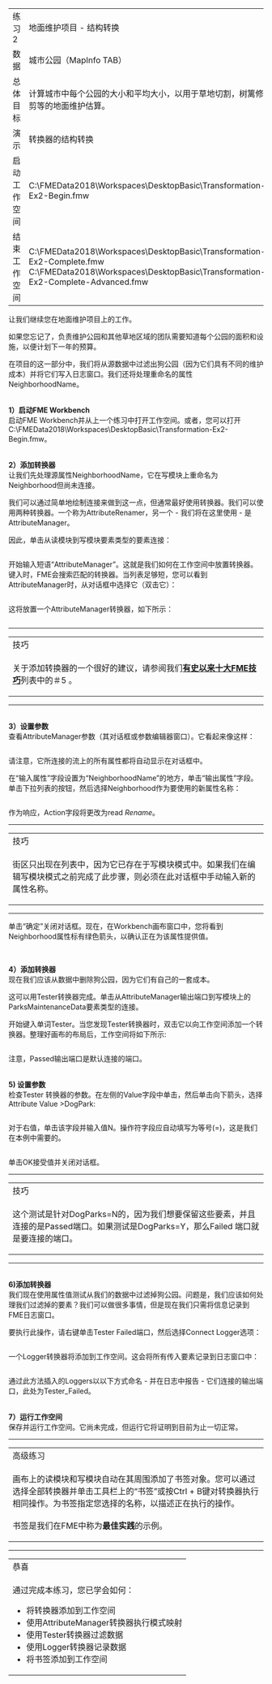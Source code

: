 <html lang="zh-CN" class="translated-ltr"><head><meta http-equiv="Content-Type" content="text/html; charset=UTF-8">
 
  <div id="readme" class="readme blob instapaper_body">
    <article class="markdown-body entry-content" itemprop="text">
<table>
<tbody><tr>
<td width="25%">
<i></i><font style="vertical-align: inherit;"><font style="vertical-align: inherit;">
练习2
</font></font></td>
<td><font style="vertical-align: inherit;"><font style="vertical-align: inherit;">
地面维护项目 - 结构转换
</font></font></td>
</tr>
<tr>
<td><font style="vertical-align: inherit;"><font style="vertical-align: inherit;">数据</font></font></td>
<td><font style="vertical-align: inherit;"><font style="vertical-align: inherit;">城市公园（MapInfo TAB）</font></font></td>
</tr>
<tr>
<td><font style="vertical-align: inherit;"><font style="vertical-align: inherit;">总体目标</font></font></td>
<td><font style="vertical-align: inherit;"><font style="vertical-align: inherit;">计算城市中每个公园的大小和平均大小，以用于草地切割，树篱修剪等的地面维护估算。</font></font></td>
</tr>
<tr>
<td><font style="vertical-align: inherit;"><font style="vertical-align: inherit;">演示</font></font></td>
<td><font style="vertical-align: inherit;"><font style="vertical-align: inherit;">转换器的结构转换</font></font></td>
</tr>
<tr>
<td><font style="vertical-align: inherit;"><font style="vertical-align: inherit;">启动工作空间</font></font></td>
<td><font style="vertical-align: inherit;"><font style="vertical-align: inherit;">C:\FMEData2018\Workspaces\DesktopBasic\Transformation-Ex2-Begin.fmw
</font></font></td>
</tr>
<tr>
<td><font style="vertical-align: inherit;"><font style="vertical-align: inherit;">结束工作空间</font></font></td>
<td><font style="vertical-align: inherit;"><font style="vertical-align: inherit;">C:\FMEData2018\Workspaces\DesktopBasic\Transformation-Ex2-Complete.fmw
 </font></font><br><font style="vertical-align: inherit;"><font style="vertical-align: inherit;">C:\FMEData2018\Workspaces\DesktopBasic\Transformation-Ex2-Complete-Advanced.fmw
</font></font></td>
</tr>
</tbody></table>
<p><font style="vertical-align: inherit;"><font style="vertical-align: inherit;">让我们继续您在地面维护项目上的工作。</font></font></p>
<p><font style="vertical-align: inherit;"><font style="vertical-align: inherit;">如果您忘记了，负责维护公园和其他草地区域的团队需要知道每个公园的面积和设施，以便计划下一年的预算。</font></font></p>
<p><font style="vertical-align: inherit;"><font style="vertical-align: inherit;">在项目的这一部分中，我们将从源数据中过滤出狗公园（因为它们具有不同的维护成本）并将它们写入日志窗口。</font><font style="vertical-align: inherit;">我们还将处理重命名的属性NeighborhoodName。</font></font></p>
<p><br><strong><font style="vertical-align: inherit;"><font style="vertical-align: inherit;">1）启动FME Workbench</font></font></strong>
<br><font style="vertical-align: inherit;"><font style="vertical-align: inherit;">启动FME Workbench并从上一个练习中打开工作空间。</font><font style="vertical-align: inherit;">或者，您可以打开C:\FMEData2018\Workspaces\DesktopBasic\Transformation-Ex2-Begin.fmw。</font></font></p>
<p><br><strong><font style="vertical-align: inherit;"><font style="vertical-align: inherit;">2）添加转换器</font></font></strong>
<br><font style="vertical-align: inherit;"><font style="vertical-align: inherit;">让我们先处理源属性NeighborhoodName，它在写模块上重命名为Neighborhood但尚未连接。</font></font></p>
<p><font style="vertical-align: inherit;"><font style="vertical-align: inherit;">我们可以通过简单地绘制连接来做到这一点，但通常最好使用转换器。</font><font style="vertical-align: inherit;">我们可以使用两种转换器。</font><font style="vertical-align: inherit;">一个称为AttributeRenamer，另一个 - 我们将在这里使用 - 是AttributeManager。</font></font></p>
<p><font style="vertical-align: inherit;"><font style="vertical-align: inherit;">因此，单击从读模块到写模块要素类型的要素连接：</font></font></p>
<p><a target="_blank" rel="noopener noreferrer" href="https://github.com/safesoftware/FMETraining/blob/FME-Desktop-Data-Integration-2018/Integration3LabExercises/Images/Img2.206.Ex2.SelectedFeatureConnection.png"><img src="./Images/Img2.206.Ex2.SelectedFeatureConnection.png" alt="" style="max-width:100%;"></a></p>
<p><font style="vertical-align: inherit;"><font style="vertical-align: inherit;">开始输入短语“AttributeManager”。</font><font style="vertical-align: inherit;">这就是我们如何在工作空间中放置转换器。</font><font style="vertical-align: inherit;">键入时，FME会搜索匹配的转换器。</font><font style="vertical-align: inherit;">当列表足够短，您可以看到AttributeManager时，从对话框中选择它（双击它）：</font></font></p>
<p><a target="_blank" rel="noopener noreferrer" href="https://github.com/safesoftware/FMETraining/blob/FME-Desktop-Data-Integration-2018/Integration3LabExercises/Images/Img2.207.Ex2.QuickAddAttrManager.png"><img src="./Images/Img2.207.Ex2.QuickAddAttrManager.png" alt="" style="max-width:100%;"></a></p>
<p><font style="vertical-align: inherit;"><font style="vertical-align: inherit;">这将放置一个AttributeManager转换器，如下所示：</font></font></p>
<p><a target="_blank" rel="noopener noreferrer" href="https://github.com/safesoftware/FMETraining/blob/FME-Desktop-Data-Integration-2018/Integration3LabExercises/Images/Img2.208.Ex2.AttrManagerOnCanvas.png"><img src="./Images/Img2.208.Ex2.AttrManagerOnCanvas.png" alt="" style="max-width:100%;"></a></p>
<hr>
 
<table>
<tbody><tr>
<td>
<i></i><font style="vertical-align: inherit;"><font style="vertical-align: inherit;">
技巧
</font></font></td>
</tr>
<tr>
<td><font style="vertical-align: inherit;"><font style="vertical-align: inherit;">

关于添加转换器的一个很好的建议，请参阅我们</font><strong><a href="http://blog.safe.com/2014/10/fmeevangelist128/" rel="nofollow"><font style="vertical-align: inherit;">有史以来十大FME技巧</font></a></strong><font style="vertical-align: inherit;">列表中的＃5 。</font>

</td>
</tr>
</tbody></table>
<hr>
<p><br><strong><font style="vertical-align: inherit;"><font style="vertical-align: inherit;">3）设置参数</font></font></strong>
<br><font style="vertical-align: inherit;"><font style="vertical-align: inherit;">查看AttributeManager参数（其对话框或参数编辑器窗口）。</font><font style="vertical-align: inherit;">它看起来像这样：</font></font></p>
<p><a target="_blank" rel="noopener noreferrer" href="https://github.com/safesoftware/FMETraining/blob/FME-Desktop-Data-Integration-2018/Integration3LabExercises/Images/Img2.209.Ex2.AttrManagerParameters.png"><img src="./Images/Img2.209.Ex2.AttrManagerParameters.png" alt="" style="max-width:100%;"></a></p>
<p><font style="vertical-align: inherit;"><font style="vertical-align: inherit;">请注意，它所连接的流上的所有属性都将自动显示在对话框中。</font></font></p>
<p><font style="vertical-align: inherit;"><font style="vertical-align: inherit;">在“输入属性”字段设置为“NeighborhoodName”的地方，单击“输出属性”字段。</font><font style="vertical-align: inherit;">单击下拉列表的按钮，然后选择Neighborhood作为要使用的新属性名称：</font></font></p>
<p><a target="_blank" rel="noopener noreferrer" href="https://github.com/safesoftware/FMETraining/blob/FME-Desktop-Data-Integration-2018/Integration3LabExercises/Images/Img2.210.Ex2.AttrManagerEditingAttr.png"><img src="./Images/Img2.210.Ex2.AttrManagerEditingAttr.png" alt="" style="max-width:100%;"></a></p>
<p><font style="vertical-align: inherit;"><font style="vertical-align: inherit;">作为响应，Action字段将更改为read </font></font><em><font style="vertical-align: inherit;"><font style="vertical-align: inherit;">Rename</font></font></em><font style="vertical-align: inherit;"><font style="vertical-align: inherit;">。</font></font></p>
<hr>
 
<table>
<tbody><tr>
<td>
<i></i><font style="vertical-align: inherit;"><font style="vertical-align: inherit;">
技巧
</font></font></td>
</tr>
<tr>
<td><font style="vertical-align: inherit;"><font style="vertical-align: inherit;">

街区只出现在列表中，因为它已存在于写模块模式中。</font><font style="vertical-align: inherit;">如果我们在编辑写模块模式之前完成了此步骤，则必须在此对话框中手动输入新的属性名称。

</font></font></td>
</tr>
</tbody></table>
<hr>
<p><font style="vertical-align: inherit;"><font style="vertical-align: inherit;">单击“确定”关闭对话框。</font><font style="vertical-align: inherit;">现在，在Workbench画布窗口中，您将看到Neighborhood属性标有绿色箭头，以确认正在为该属性提供值。</font></font></p>
<p><a target="_blank" rel="noopener noreferrer" href="https://github.com/safesoftware/FMETraining/blob/FME-Desktop-Data-Integration-2018/Integration3LabExercises/Images/Img2.211.Ex2.AttrManagerAfterEditing.png"><img src="./Images/Img2.211.Ex2.AttrManagerAfterEditing.png" alt="" style="max-width:100%;"></a></p>
<p><br><strong><font style="vertical-align: inherit;"><font style="vertical-align: inherit;">4）添加转换器</font></font></strong>
<br><font style="vertical-align: inherit;"><font style="vertical-align: inherit;">现在我们应该从数据中删除狗公园，因为它们有自己的一套成本。</font></font></p>
<p>这可以用Tester转换器完成。单击从AttributeManager输出端口到写模块上的ParksMaintenanceData要素类型的连接。</p>
<p>开始键入单词Tester。当您发现Tester转换器时，双击它以向工作空间添加一个转换器。整理好画布的布局后，工作空间将如下所示:</p>
<p><a target="_blank" rel="noopener noreferrer" href="https://github.com/safesoftware/FMETraining/blob/FME-Desktop-Data-Integration-2018/Integration3LabExercises/Images/Img2.212.Ex2.TesterOnCanvas.png"><img src="./Images/Img2.212.Ex2.TesterOnCanvas.png" alt="" style="max-width:100%;"></a></p>
<p>注意，Passed输出端口是默认连接的端口。</p>
<p><br><strong>5) 设置参数</strong>
<br>检查Tester 转换器的参数。在左侧的Value字段中单击，然后单击向下箭头，选择Attribute Value >DogPark:</p>
<p><a target="_blank" rel="noopener noreferrer" href="https://github.com/safesoftware/FMETraining/blob/FME-Desktop-Data-Integration-2018/Integration3LabExercises/Images/Img2.213.Ex2.TesterAttrSelection.png"><img src="./Images/Img2.213.Ex2.TesterAttrSelection.png" alt="" style="max-width:100%;"></a></p>
<p>对于右值，单击该字段并输入值N。操作符字段应自动填写为等号(=)，这是我们在本例中需要的。</p>
<p><a target="_blank" rel="noopener noreferrer" href="https://github.com/safesoftware/FMETraining/blob/FME-Desktop-Data-Integration-2018/Integration3LabExercises/Images/Img2.214.Ex2.TesterTestClause.png"><img src="./Images/Img2.214.Ex2.TesterTestClause.png" alt="" style="max-width:100%;"></a></p>
<p>单击OK接受值并关闭对话框。</p>
<hr>
 
<table>
<tbody><tr>
<td>
<i></i>
技巧
</td>
</tr>
<tr>
<td>

这个测试是针对DogParks=N的，因为我们想要保留这些要素，并且连接的是Passed端口。如果测试是DogParks=Y，那么Failed 端口就是要连接的端口。
</td>
</tr>
</tbody></table>
<hr>
<p><br><strong>6)添加转换器</strong>
<br>我们现在使用属性值测试从我们的数据中过滤掉狗公园。问题是，我们应该如何处理我们过滤掉的要素？我们可以做很多事情，但是现在我们只需将信息记录到FME日志窗口。</p>
<p>要执行此操作，请右键单击Tester Failed端口，然后选择Connect Logger选项：
</p>
<p><a target="_blank" rel="noopener noreferrer" href="https://github.com/safesoftware/FMETraining/blob/FME-Desktop-Data-Integration-2018/Integration3LabExercises/Images/Img2.215.Ex2.TesterConnectLogger.png"><img src="./Images/Img2.215.Ex2.TesterConnectLogger.png" alt="" style="max-width:100%;"></a></p>
<p>一个Logger转换器将添加到工作空间。这会将所有传入要素记录到日志窗口中：</p>
<p><a target="_blank" rel="noopener noreferrer" href="https://github.com/safesoftware/FMETraining/blob/FME-Desktop-Data-Integration-2018/Integration3LabExercises/Images/Img2.216.Ex2.WorkspaceWithLogger.png"><img src="./Images/Img2.216.Ex2.WorkspaceWithLogger.png" alt="" style="max-width:100%;"></a></p>
<p>通过此方法插入的Loggers以以下方式命名 - 并在日志中报告 - 它们连接的输出端口，此处为Tester_Failed。
</p>
<p><br><strong><font style="vertical-align: inherit;"><font style="vertical-align: inherit;">7）运行工作空间</font></font></strong>
<br><font style="vertical-align: inherit;"><font style="vertical-align: inherit;">保存并运行工作空间。</font><font style="vertical-align: inherit;">它尚未完成，但运行它将证明到目前为止一切正常。</font></font></p>
<hr>

<table>
<tbody><tr>
<td>
<i></i><font style="vertical-align: inherit;"><font style="vertical-align: inherit;">
高级练习
</font></font></td>
</tr>
<tr>
<td><font style="vertical-align: inherit;"><font style="vertical-align: inherit;">

画布上的读模块和写模块自动在其周围添加了书签对象。</font><font style="vertical-align: inherit;">您可以通过选择全部转换器并单击工具栏上的“书签”或按Ctrl + B键对转换器执行相同操作。</font><font style="vertical-align: inherit;">为书签指定您选择的名称，以描述正在执行的操作。 
</font></font><br><br><font style="vertical-align: inherit;"><font style="vertical-align: inherit;">书签是我们</font><font style="vertical-align: inherit;">在FME中</font><font style="vertical-align: inherit;">称为</font></font><strong><font style="vertical-align: inherit;"><font style="vertical-align: inherit;">最佳实践</font></font></strong><font style="vertical-align: inherit;"><font style="vertical-align: inherit;">的示例</font><font style="vertical-align: inherit;">。

</font></font></td>
</tr>
</tbody></table>
<hr>
 
<table>
<tbody><tr>
<td>
<i></i><font style="vertical-align: inherit;"><font style="vertical-align: inherit;">
恭喜
</font></font></td>
</tr>
<tr>
<td><font style="vertical-align: inherit;"><font style="vertical-align: inherit;">

通过完成本练习，您已学会如何：
</font></font><br>
<ul><li><font style="vertical-align: inherit;"><font style="vertical-align: inherit;">将转换器添加到工作空间</font></font></li>
<li><font style="vertical-align: inherit;"><font style="vertical-align: inherit;">使用AttributeManager转换器执行模式映射</font></font></li>
<li><font style="vertical-align: inherit;"><font style="vertical-align: inherit;">使用Tester转换器过滤数据</font></font></li>
<li><font style="vertical-align: inherit;"><font style="vertical-align: inherit;">使用Logger转换器记录数据</font></font></li>
<li><font style="vertical-align: inherit;"><font style="vertical-align: inherit;">将书签添加到工作空间</font></font></li></ul>

</td>
</tr>
</tbody></table>
</article>
  </div>
</html>
